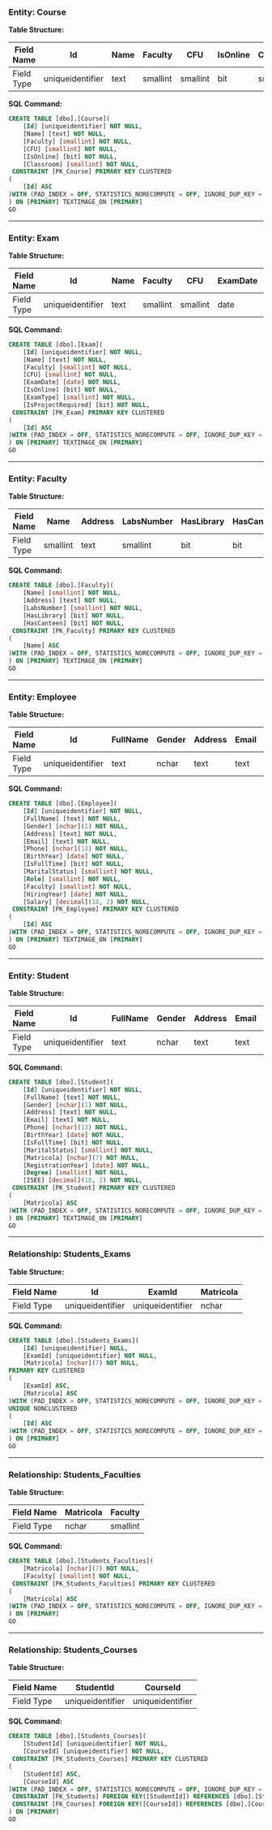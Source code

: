 ### Entity: Course

**Table Structure:**

| Field Name | Id               | Name | Faculty  | CFU      | IsOnline | Classroom |
| ---------- | ---------------- | ---- | -------- | -------- | -------- | --------- |
| Field Type | uniqueidentifier | text | smallint | smallint | bit      | smallint  |

**SQL Command:**

```sql
CREATE TABLE [dbo].[Course](
	[Id] [uniqueidentifier] NOT NULL,
	[Name] [text] NOT NULL,
	[Faculty] [smallint] NOT NULL,
	[CFU] [smallint] NOT NULL,
	[IsOnline] [bit] NOT NULL,
	[Classroom] [smallint] NOT NULL,
 CONSTRAINT [PK_Course] PRIMARY KEY CLUSTERED 
(
	[Id] ASC
)WITH (PAD_INDEX = OFF, STATISTICS_NORECOMPUTE = OFF, IGNORE_DUP_KEY = OFF, ALLOW_ROW_LOCKS = ON, ALLOW_PAGE_LOCKS = ON, OPTIMIZE_FOR_SEQUENTIAL_KEY = OFF) ON [PRIMARY]
) ON [PRIMARY] TEXTIMAGE_ON [PRIMARY]
GO
```

---
### Entity: Exam

**Table Structure:**

| Field Name  | Id | Name | Faculty | CFU | ExamDate | IsOnline | ExamType | IsProjectRequired |
|-------------| ---- | ---- | ---- | ---- | ---- | ---- | ---- | ---- |
| Field Type  | uniqueidentifier | text | smallint | smallint | date | bit | smallint | bit |

**SQL Command:**

```sql
CREATE TABLE [dbo].[Exam](
	[Id] [uniqueidentifier] NOT NULL,
	[Name] [text] NOT NULL,
	[Faculty] [smallint] NOT NULL,
	[CFU] [smallint] NOT NULL,
	[ExamDate] [date] NOT NULL,
	[IsOnline] [bit] NOT NULL,
	[ExamType] [smallint] NOT NULL,
	[IsProjectRequired] [bit] NOT NULL,
 CONSTRAINT [PK_Exam] PRIMARY KEY CLUSTERED 
(
	[Id] ASC
)WITH (PAD_INDEX = OFF, STATISTICS_NORECOMPUTE = OFF, IGNORE_DUP_KEY = OFF, ALLOW_ROW_LOCKS = ON, ALLOW_PAGE_LOCKS = ON, OPTIMIZE_FOR_SEQUENTIAL_KEY = OFF) ON [PRIMARY]
) ON [PRIMARY] TEXTIMAGE_ON [PRIMARY]
GO
```

---

### Entity: Faculty

**Table Structure:**

| Field Name  | Name | Address | LabsNumber | HasLibrary | HasCanteen |
|-------------| ---- | ---- | ---- | ---- | ---- |
| Field Type  | smallint | text | smallint | bit | bit |

**SQL Command:**

```sql
CREATE TABLE [dbo].[Faculty](
	[Name] [smallint] NOT NULL,
	[Address] [text] NOT NULL,
	[LabsNumber] [smallint] NOT NULL,
	[HasLibrary] [bit] NOT NULL,
	[HasCanteen] [bit] NOT NULL,
 CONSTRAINT [PK_Faculty] PRIMARY KEY CLUSTERED 
(
	[Name] ASC
)WITH (PAD_INDEX = OFF, STATISTICS_NORECOMPUTE = OFF, IGNORE_DUP_KEY = OFF, ALLOW_ROW_LOCKS = ON, ALLOW_PAGE_LOCKS = ON, OPTIMIZE_FOR_SEQUENTIAL_KEY = OFF) ON [PRIMARY]
) ON [PRIMARY] TEXTIMAGE_ON [PRIMARY]
GO
```

---
### Entity: Employee

**Table Structure:**

| Field Name  | Id | FullName | Gender | Address | Email | Phone | BirthYear | IsFullTime | MaritalStatus | Role | Faculty | HiringYear | Salary |
|-------------| ---- | ---- | ---- | ---- | ---- | ---- | ---- | ---- | ---- | ---- | ---- | ---- | ---- |
| Field Type  | uniqueidentifier | text | nchar | text | text | nchar | date | bit | smallint | smallint | smallint | date | decimal |

**SQL Command:**

```sql
CREATE TABLE [dbo].[Employee](
	[Id] [uniqueidentifier] NOT NULL,
	[FullName] [text] NOT NULL,
	[Gender] [nchar](1) NOT NULL,
	[Address] [text] NOT NULL,
	[Email] [text] NOT NULL,
	[Phone] [nchar](13) NOT NULL,
	[BirthYear] [date] NOT NULL,
	[IsFullTime] [bit] NOT NULL,
	[MaritalStatus] [smallint] NOT NULL,
	[Role] [smallint] NOT NULL,
	[Faculty] [smallint] NOT NULL,
	[HiringYear] [date] NOT NULL,
	[Salary] [decimal](18, 2) NOT NULL,
 CONSTRAINT [PK_Employee] PRIMARY KEY CLUSTERED 
(
	[Id] ASC
)WITH (PAD_INDEX = OFF, STATISTICS_NORECOMPUTE = OFF, IGNORE_DUP_KEY = OFF, ALLOW_ROW_LOCKS = ON, ALLOW_PAGE_LOCKS = ON, OPTIMIZE_FOR_SEQUENTIAL_KEY = OFF) ON [PRIMARY]
) ON [PRIMARY] TEXTIMAGE_ON [PRIMARY]
GO
```

---
### Entity: Student

**Table Structure:**

| Field Name  | Id | FullName | Gender | Address | Email | Phone | BirthYear | IsFullTime | MaritalStatus | Matricola | RegistrationYear | Degree | ISEE |
|-------------| ---- | ---- | ---- | ---- | ---- | ---- | ---- | ---- | ---- | ---- | ---- | ---- | ---- |
| Field Type  | uniqueidentifier | text | nchar | text | text | nchar | date | bit | smallint | nchar | date | smallint | decimal |

**SQL Command:**

```sql
CREATE TABLE [dbo].[Student](
	[Id] [uniqueidentifier] NOT NULL,
	[FullName] [text] NOT NULL,
	[Gender] [nchar](1) NOT NULL,
	[Address] [text] NOT NULL,
	[Email] [text] NOT NULL,
	[Phone] [nchar](13) NOT NULL,
	[BirthYear] [date] NOT NULL,
	[IsFullTime] [bit] NOT NULL,
	[MaritalStatus] [smallint] NOT NULL,
	[Matricola] [nchar](7) NOT NULL,
	[RegistrationYear] [date] NOT NULL,
	[Degree] [smallint] NOT NULL,
	[ISEE] [decimal](18, 2) NOT NULL,
 CONSTRAINT [PK_Student] PRIMARY KEY CLUSTERED 
(
	[Matricola] ASC
)WITH (PAD_INDEX = OFF, STATISTICS_NORECOMPUTE = OFF, IGNORE_DUP_KEY = OFF, ALLOW_ROW_LOCKS = ON, ALLOW_PAGE_LOCKS = ON, OPTIMIZE_FOR_SEQUENTIAL_KEY = OFF) ON [PRIMARY]
) ON [PRIMARY] TEXTIMAGE_ON [PRIMARY]
GO
```

---

### Relationship: Students_Exams

**Table Structure:**

| Field Name  | Id | ExamId | Matricola |
|-------------| ---- | ---- | ---- |
| Field Type  | uniqueidentifier | uniqueidentifier | nchar |

**SQL Command:**

```sql
CREATE TABLE [dbo].[Students_Exams](
	[Id] [uniqueidentifier] NULL,
	[ExamId] [uniqueidentifier] NOT NULL,
	[Matricola] [nchar](7) NOT NULL,
PRIMARY KEY CLUSTERED 
(
	[ExamId] ASC,
	[Matricola] ASC
)WITH (PAD_INDEX = OFF, STATISTICS_NORECOMPUTE = OFF, IGNORE_DUP_KEY = OFF, ALLOW_ROW_LOCKS = ON, ALLOW_PAGE_LOCKS = ON, OPTIMIZE_FOR_SEQUENTIAL_KEY = OFF) ON [PRIMARY],
UNIQUE NONCLUSTERED 
(
	[Id] ASC
)WITH (PAD_INDEX = OFF, STATISTICS_NORECOMPUTE = OFF, IGNORE_DUP_KEY = OFF, ALLOW_ROW_LOCKS = ON, ALLOW_PAGE_LOCKS = ON, OPTIMIZE_FOR_SEQUENTIAL_KEY = OFF) ON [PRIMARY]
) ON [PRIMARY]
GO
```

---

### Relationship: Students_Faculties

**Table Structure:**

| Field Name  | Matricola | Faculty |
|-------------| ---- | ---- |
| Field Type  | nchar | smallint |

**SQL Command:**

```sql
CREATE TABLE [dbo].[Students_Faculties](
	[Matricola] [nchar](7) NOT NULL,
	[Faculty] [smallint] NOT NULL,
 CONSTRAINT [PK_Students_Faculties] PRIMARY KEY CLUSTERED 
(
	[Matricola] ASC
)WITH (PAD_INDEX = OFF, STATISTICS_NORECOMPUTE = OFF, IGNORE_DUP_KEY = OFF, ALLOW_ROW_LOCKS = ON, ALLOW_PAGE_LOCKS = ON, OPTIMIZE_FOR_SEQUENTIAL_KEY = OFF) ON [PRIMARY]
) ON [PRIMARY]
GO
```

---
### Relationship: Students_Courses

**Table Structure:**

| Field Name     | StudentId    | CourseId    |
|----------------|--------------|-------------|
| Field Type     | uniqueidentifier | uniqueidentifier |

**SQL Command:**

```sql
CREATE TABLE [dbo].[Students_Courses](
    [StudentId] [uniqueidentifier] NOT NULL,
    [CourseId] [uniqueidentifier] NOT NULL,
 CONSTRAINT [PK_Students_Courses] PRIMARY KEY CLUSTERED 
(
    [StudentId] ASC,
    [CourseId] ASC
)WITH (PAD_INDEX = OFF, STATISTICS_NORECOMPUTE = OFF, IGNORE_DUP_KEY = OFF, ALLOW_ROW_LOCKS = ON, ALLOW_PAGE_LOCKS = ON, OPTIMIZE_FOR_SEQUENTIAL_KEY = OFF) ON [PRIMARY],
 CONSTRAINT [FK_Students] FOREIGN KEY([StudentId]) REFERENCES [dbo].[Student] ([Id]),
 CONSTRAINT [FK_Courses] FOREIGN KEY([CourseId]) REFERENCES [dbo].[Course] ([Id])
) ON [PRIMARY]
GO
```